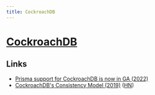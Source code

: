 ```yaml
---
title: CockroachDB
---
```


# [CockroachDB](https://www.cockroachlabs.com/product/)

## Links

- [Prisma support for CockroachDB is now in GA (2022)](https://www.prisma.io/blog/cockroach-ga-5JrD9XVWQDYL)
- [CockroachDB's Consistency Model (2019)](https://www.cockroachlabs.com/blog/consistency-model/) ([HN](https://news.ycombinator.com/item?id=31770618))
